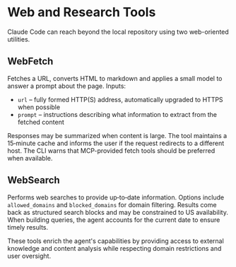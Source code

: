 # Web and Research Tools

Claude Code can reach beyond the local repository using two web-oriented utilities.

## WebFetch
Fetches a URL, converts HTML to markdown and applies a small model to answer a prompt about the page. Inputs:

- `url` – fully formed HTTP(S) address, automatically upgraded to HTTPS when possible
- `prompt` – instructions describing what information to extract from the fetched content

Responses may be summarized when content is large. The tool maintains a 15‑minute cache and informs the user if the request redirects to a different host. The CLI warns that MCP-provided fetch tools should be preferred when available.

## WebSearch
Performs web searches to provide up‑to‑date information. Options include `allowed_domains` and `blocked_domains` for domain filtering. Results come back as structured search blocks and may be constrained to US availability. When building queries, the agent accounts for the current date to ensure timely results.

These tools enrich the agent's capabilities by providing access to external knowledge and content analysis while respecting domain restrictions and user oversight.

